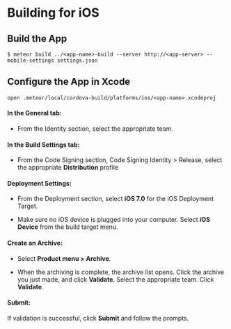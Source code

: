 # Building for iOS

## Build the App
`$ meteor build ../<app-name>-build --server http://<app-server> --mobile-settings settings.json`

## Configure the App in Xcode

`open .meteor/local/cordova-build/platforms/ios/<app-name>.xcodeproj`

#### In the **General** tab:

- From the Identity section, select the appropriate team.

#### In the **Build Settings** tab:

- From the Code Signing section, Code Signing Identity > Release, select the appropriate **Distribution** profile

#### Deployment Settings:
- From the Deployment section, select **iOS 7.0** for the iOS Deployment Target.

- Make sure no iOS device is plugged into your computer. Select **iOS Device** from the build target menu.

#### Create an Archive:
- Select **Product menu > Archive**.

- When the archiving is complete, the archive list opens. Click the archive you just made, and click **Validate**. Select the appropriate team. Click **Validate**.

#### Submit:
If validation is successful, click **Submit** and follow the prompts.
